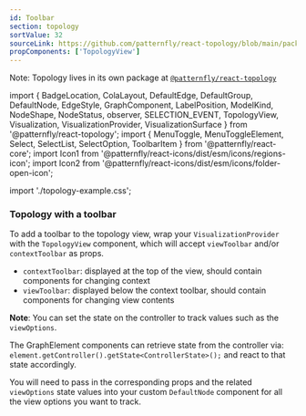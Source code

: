 ```yaml
---
id: Toolbar
section: topology
sortValue: 32
sourceLink: https://github.com/patternfly/react-topology/blob/main/packages/module/patternfly-docs/content/examples/TopologyToolbarDemo.tsx
propComponents: ['TopologyView']
---
```


Note: Topology lives in its own package at [`@patternfly/react-topology`](https://www.npmjs.com/package/@patternfly/react-topology)

import {
  BadgeLocation,
  ColaLayout,
  DefaultEdge,
  DefaultGroup,
  DefaultNode,
  EdgeStyle,
  GraphComponent,
  LabelPosition,
  ModelKind,
  NodeShape,
  NodeStatus,
  observer,
  SELECTION_EVENT,
  TopologyView,
  Visualization,
  VisualizationProvider,
  VisualizationSurface
} from '@patternfly/react-topology';
import {
  MenuToggle,
  MenuToggleElement,
  Select,
  SelectList,
  SelectOption,
  ToolbarItem
} from '@patternfly/react-core';
import Icon1 from '@patternfly/react-icons/dist/esm/icons/regions-icon';
import Icon2 from '@patternfly/react-icons/dist/esm/icons/folder-open-icon';

import './topology-example.css';

### Topology with a toolbar

To add a toolbar to the topology view, wrap your `VisualizationProvider` with the `TopologyView` component, which will accept `viewToolbar` and/or `contextToolbar` as props.

- `contextToolbar`: displayed at the top of the view, should contain components for changing context
- `viewToolbar`: displayed below the context toolbar, should contain components for changing view contents

**Note**: You can set the state on the controller to track values such as the `viewOptions`.

The GraphElement components can retrieve state from the controller via:
`element.getController().getState<ControllerState>();`
and react to that state accordingly.

You will need to pass in the corresponding props and the related `viewOptions` state values into your custom `DefaultNode` component for all the view options you want to track.

```ts file='./TopologyToolbarDemo.tsx'
```
